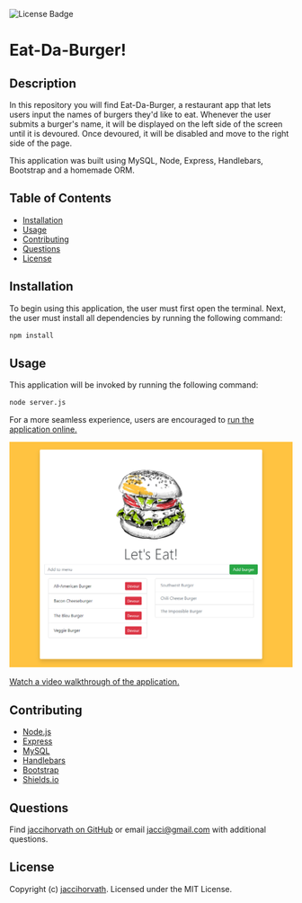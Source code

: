 ![License Badge](https://img.shields.io/github/license/jaccihorvath/burger)
# Eat-Da-Burger!

## Description
In this repository you will find Eat-Da-Burger, a restaurant app that lets users input the names of burgers they'd like to eat. Whenever the user submits a burger's name, it will be displayed on the left side of the screen until it is devoured. Once devoured, it will be disabled and move to the right side of the page.

This application was built using MySQL, Node, Express, Handlebars, Bootstrap and a homemade ORM.

## Table of Contents
* [Installation](#installation)
* [Usage](#usage)
* [Contributing](#contributing)
* [Questions](#questions)
* [License](#license)


## Installation
To begin using this application, the user must first open the terminal. Next, the user must install all dependencies by running the following command:

```bash
npm install
```


## Usage
This application will be invoked by running the following command:

```bash
node server.js
```

For a more seamless experience, users are encouraged to [run the application online.](https://afternoon-brook-95200.herokuapp.com/)

![burger-app](public/assets/img/burger-app.png)

[Watch a video walkthrough of the application.](https://drive.google.com/file/d/1nToUxMmQu12wsBK-qmJ5VfjP2udoIgXS/view)


## Contributing
* [Node.js](https://nodejs.org/en/)
* [Express](http://expressjs.com/)
* [MySQL](https://www.npmjs.com/package/mysql)
* [Handlebars](https://handlebarsjs.com/)
* [Bootstrap](https://getbootstrap.com/)
* [Shields.io](https://shields.io/)


## Questions
Find [jaccihorvath on GitHub](https://github.com/jaccihorvath) or email [jacci@gmail.com](mailto:jacci@gmail.com) with additional questions.


## License
Copyright (c) [jaccihorvath](https://github.com/jaccihorvath).
Licensed under the MIT License.
